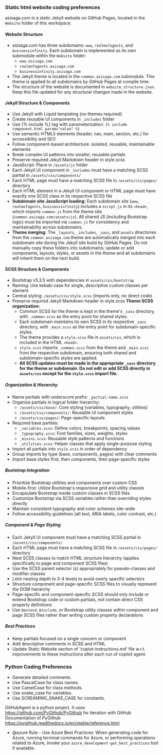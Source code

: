### Static html website coding preferences
asisaga.com is a static Jekyll website on GitHub Pages, located in the `Website` folder of this workspace.

#### Website Structure
- asisaga.com has three subdomains: `www`, `realmofagents`, and `businessinfinity`. Each subdomain is implemented as its own submodule within the `Website` folder:
  - `www.asisaga.com`
  - `realmofagents.asisaga.com`
  - `businessinfinity.asisaga.com`
- The Jekyll theme is located in the `common.asisaga.com` submodule. This theme is applied to all subdomains by GitHub Pages at compile time.
- The structure of the website is documented in `website_structure.json`. Keep this file updated for any structural changes made in the website.


#### Jekyll Structure & Components
- Use Jekyll with Liquid templating (no themes required)
- Create reusable UI components in `_includes` folder
- Use {% include %} tag with parameterization: `{% include component.html param="value" %}`
- Use semantic HTML5 elements (header, nav, main, section, etc.) for accessibility and SEO
- Follow component-based architecture: isolated, reusable, maintainable elements
- Break complex UI patterns into smaller, reusable partials
- Preserve required Jekyll Markdown header in style.scss
- JavaScript: Place in `/assets/js` folder
- Each Jekyll UI component in `_includes` must have a matching SCSS partial in `/assets/css/components/`
- Each HTML page must have a matching SCSS file in `/assets/css/pages/` directory
- Each HTML element in a Jekyll UI component or HTML page must have exactly one SCSS class in its respective SCSS file
- **Subdomain site JavaScript loading:** Each subdomain site (`www`, `realmofagents`, `businessinfinity`) includes a `script.js` in its `<head>`, which imports `common.js` from the theme site (`common.asisaga.com/assets/js`). All shared JS (including Bootstrap logic) must be imported via `common.js` for consistency and maintainability across subdomains.
- **Theme merging:** The `_layouts`, `_includes`, `_sass`, and `assets` directories from the `common.asisaga.com` theme are automatically merged into each subdomain site during the Jekyll site build by GitHub Pages. Do not manually copy these folders into subdomains; update or add components, layouts, styles, or assets in the theme and all subdomains will inherit them on the next build.


#### SCSS Structure & Components
- Bootstrap v5.3.5 with dependencies in `assets/css/bootstrap`
- Naming: Use kebab-case for single, descriptive custom classes per element
- Central styling: `/assets/css/style.scss` (imports only, no direct code)
- Preserve required Jekyll Markdown header in style.scss
**Theme SCSS organization:**
  - Common SCSS for the theme is kept in the theme's `_sass` directory, with `_common.scss` as the entry point for shared styles.
  - Each subdomain maintains its own SCSS in its respective `_sass` directory, with `_main.scss` as the entry point for subdomain-specific styles.
  - The theme provides a `style.scss` file in `assets/css`, which is included in the HTML `<head>`.
  - `style.scss` imports `_common.scss` from the theme and `_main.scss` from the respective subdomain, ensuring both shared and subdomain-specific styles are applied.
  - **All SCSS updates must be made in the appropriate `_sass` directory for the theme or subdomain. Do not edit or add SCSS directly in `assets/css` except for the `style.scss` import file.**

##### Organization & Hierarchy
- Name partials with underscore prefix: `_partial-name.scss`
- Organize partials in logical folder hierarchy:
  - `/assets/css/base/`: Core styling (variables, typography, utilities)
  - `/assets/css/components/`: Reusable UI component styles
  - `/assets/css/pages/`: Page-specific layouts
- Required base partials:
  - `_variables.scss`: Define colors, breakpoints, spacing values
  - `_typography.scss`: Font families, sizes, weights, styles
  - `_mixins.scss`: Reusable style patterns and functions
  - `_utilities.scss`: Helper classes that apply single-purpose styling
- Import all partials into `style.scss` in order of dependency
- Group imports by type (base, components, pages) with clear comments
- Import base styles first, then components, then page-specific styles

##### Bootstrap Integration
- Prioritize Bootstrap utilities and components over custom CSS
- Mobile-first: Utilize Bootstrap's responsive grid and utility classes
- Encapsulate Bootstrap inside custom classes in SCSS files
- Customize Bootstrap via SCSS variables rather than overriding styles directly
- Maintain consistent typography and color schemes site-wide
- Follow accessibility guidelines (alt text, ARIA labels, color contrast, etc.)

##### Component & Page Styling
- Each Jekyll UI component must have a matching SCSS partial in `/assets/css/components/`
- Each HTML page must have a matching SCSS file in `/assets/css/pages/` directory
- Nest SCSS classes to match HTML structure hierarchy (applies specifically to page and component SCSS files)
- Use the SCSS parent selector (`&`) appropriately for pseudo-classes and modifier classes
- Limit nesting depth to 3-4 levels to avoid overly specific selectors
- Structure component and page-specific SCSS files to visually represent the DOM hierarchy
- Page-specific and component-specific SCSS should only include or extend Bootstrap code or custom partials, not contain direct CSS property definitions
- Use `@extend`, `@include`, or Bootstrap utility classes within component and page SCSS files rather than writing custom property declarations

##### Best Practices
- Keep partials focused on a single concern or component
- Add descriptive comments in SCSS and HTML
- Update Static Website section of 'copiot-instructions.md' file w.r.t. improvements to these instructions after each run of copilot agent.





### Python Coding Preferences
- Generate detailed comments.
- Use PascalCase for class names.
- Use CamelCase for class methods.
- Use snake_case for variables.
- Use SCREAMING_SNAKE_CASE for constants.

GitHubAgent is a python project.
It uses https://github.com/PyGithub/PyGithub for iteration with GitHub
Documentation of PyGithub https://pygithub.readthedocs.io/en/stable/reference.html

- @azure Rule - Use Azure Best Practices: When generating code for Azure, running terminal commands for Azure, or performing operations related to Azure, invoke your `azure_development-get_best_practices` tool if available.